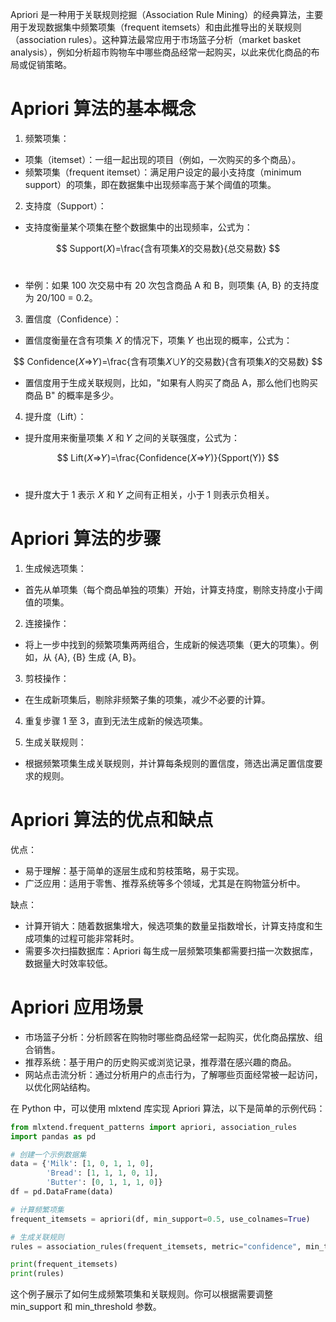 Apriori 是一种用于关联规则挖掘（Association Rule Mining）的经典算法，主要用于发现数据集中频繁项集（frequent itemsets）和由此推导出的关联规则（association rules）。这种算法最常应用于市场篮子分析（market basket analysis），例如分析超市购物车中哪些商品经常一起购买，以此来优化商品的布局或促销策略。

# Apriori 算法的基本概念

1. 频繁项集：

* 项集（itemset）：一组一起出现的项目（例如，一次购买的多个商品）。
* 频繁项集（frequent itemset）：满足用户设定的最小支持度（minimum support）的项集，即在数据集中出现频率高于某个阈值的项集。

2. 支持度（Support）：

* 支持度衡量某个项集在整个数据集中的出现频率，公式为：

$$ Support(𝑋)=\frac{含有项集𝑋的交易数}{总交易数} $$​
 
* 举例：如果 100 次交易中有 20 次包含商品 A 和 B，则项集 {A, B} 的支持度为 20/100 = 0.2。

3. 置信度（Confidence）：

* 置信度衡量在含有项集 𝑋 的情况下，项集 𝑌 也出现的概率，公式为：

$$ Confidence(𝑋⇒𝑌)=\frac{含有项集𝑋∪𝑌的交易数}{含有项集𝑋的交易数} $$

* 置信度用于生成关联规则，比如，"如果有人购买了商品 A，那么他们也购买商品 B" 的概率是多少。

4. 提升度（Lift）：

* 提升度用来衡量项集 𝑋 和 𝑌 之间的关联强度，公式为：

$$ Lift(𝑋⇒𝑌)=\frac{Confidence(𝑋⇒𝑌)}{Spport(Y)} $$
​

* 提升度大于 1 表示 𝑋 和 𝑌 之间有正相关，小于 1 则表示负相关。

# Apriori 算法的步骤

1. 生成候选项集：

* 首先从单项集（每个商品单独的项集）开始，计算支持度，剔除支持度小于阈值的项集。

2. 连接操作：

* 将上一步中找到的频繁项集两两组合，生成新的候选项集（更大的项集）。例如，从 {A}, {B} 生成 {A, B}。

3. 剪枝操作：

* 在生成新项集后，剔除非频繁子集的项集，减少不必要的计算。
4. 重复步骤 1 至 3，直到无法生成新的候选项集。

5. 生成关联规则：

* 根据频繁项集生成关联规则，并计算每条规则的置信度，筛选出满足置信度要求的规则。

# Apriori 算法的优点和缺点

优点：
* 易于理解：基于简单的逐层生成和剪枝策略，易于实现。
* 广泛应用：适用于零售、推荐系统等多个领域，尤其是在购物篮分析中。

缺点：
* 计算开销大：随着数据集增大，候选项集的数量呈指数增长，计算支持度和生成项集的过程可能非常耗时。
* 需要多次扫描数据库：Apriori 每生成一层频繁项集都需要扫描一次数据库，数据量大时效率较低。

# Apriori 应用场景
* 市场篮子分析：分析顾客在购物时哪些商品经常一起购买，优化商品摆放、组合销售。
* 推荐系统：基于用户的历史购买或浏览记录，推荐潜在感兴趣的商品。
* 网站点击流分析：通过分析用户的点击行为，了解哪些页面经常被一起访问，以优化网站结构。

在 Python 中，可以使用 mlxtend 库实现 Apriori 算法，以下是简单的示例代码：
```python
from mlxtend.frequent_patterns import apriori, association_rules
import pandas as pd

# 创建一个示例数据集
data = {'Milk': [1, 0, 1, 1, 0],
        'Bread': [1, 1, 1, 0, 1],
        'Butter': [0, 1, 1, 1, 0]}
df = pd.DataFrame(data)

# 计算频繁项集
frequent_itemsets = apriori(df, min_support=0.5, use_colnames=True)

# 生成关联规则
rules = association_rules(frequent_itemsets, metric="confidence", min_threshold=0.7)

print(frequent_itemsets)
print(rules)

```
这个例子展示了如何生成频繁项集和关联规则。你可以根据需要调整 min_support 和 min_threshold 参数。